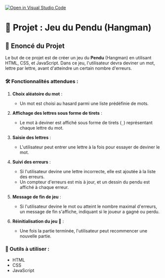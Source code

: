[![Open in Visual Studio Code](https://classroom.github.com/assets/open-in-vscode-2e0aaae1b6195c2367325f4f02e2d04e9abb55f0b24a779b69b11b9e10269abc.svg)](https://classroom.github.com/online_ide?assignment_repo_id=17556240&assignment_repo_type=AssignmentRepo)
# 🤔 Projet : Jeu du Pendu (Hangman)

## 📜 Enoncé du Projet

Le but de ce projet est de créer un jeu du **Pendu** (Hangman) en utilisant HTML, CSS, et JavaScript. Dans ce jeu, l'utilisateur devra deviner un mot, lettre par lettre, avant d'atteindre un certain nombre d'erreurs.

### 🛠️ Fonctionnalités attendues :

1. **Choix aléatoire du mot** :
   - Un mot est choisi au hasard parmi une liste prédéfinie de mots.
   
2. **Affichage des lettres sous forme de tirets** :
   - Le mot à deviner est affiché sous forme de tirets (`_`) représentant chaque lettre du mot.

3. **Saisie des lettres** :
   - L'utilisateur peut entrer une lettre à la fois pour essayer de deviner le mot.
   
4. **Suivi des erreurs** :
   - Si l'utilisateur devine une lettre incorrecte, elle est ajoutée à la liste des erreurs.
   - Un compteur d'erreurs est mis à jour, et un dessin du pendu est affiché à chaque erreur.

5. **Message de fin de jeu** :
   - Si l'utilisateur devine le mot ou atteint le nombre maximal d'erreurs, un message de fin s'affiche, indiquant si le joueur a gagné ou perdu.

6. **Réinitialisation du jeu 🔄** :
   - Une fois la partie terminée, l'utilisateur peut recommencer une nouvelle partie.

### 🔧 Outils à utiliser :

- HTML
- CSS
- JavaScript
